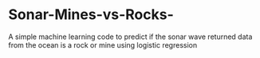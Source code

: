 # Sonar-Mines-vs-Rocks-
A simple machine learning code to predict if the sonar wave  returned data from the ocean is a rock or mine using logistic regression 
